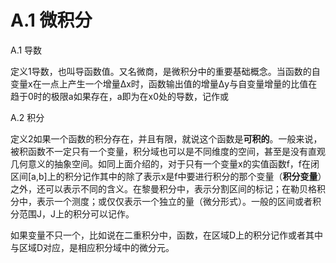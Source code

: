 # A.1 微积分


A.1 导数

定义1导数，也叫导函数值。又名微商，是微积分中的重要基础概念。当函数的自变量x在一点上产生一个增量Δx时，函数输出值的增量Δy与自变量增量的比值在趋于0时的极限a如果存在，a即为在x0处的导数，记作或

A.2 积分

定义2如果一个函数的积分存在，并且有限，就说这个函数是**可积的**。一般来说，被积函数不一定只有一个变量，积分域也可以是不同维度的空间，甚至是没有直观几何意义的抽象空间。如同上面介绍的，对于只有一个变量x的实值函数f，f在闭区间[a,b]上的积分记作其中的除了表示x是f中要进行积分的那个变量（**积分变量**）之外，还可以表示不同的含义。在黎曼积分中，表示分割区间的标记；在勒贝格积分中，表示一个测度；或仅仅表示一个独立的量（微分形式）。一般的区间或者积分范围J，J上的积分可以记作。

如果变量不只一个，比如说在二重积分中，函数，在区域D上的积分记作或者其中与区域D对应，是相应积分域中的微分元。
